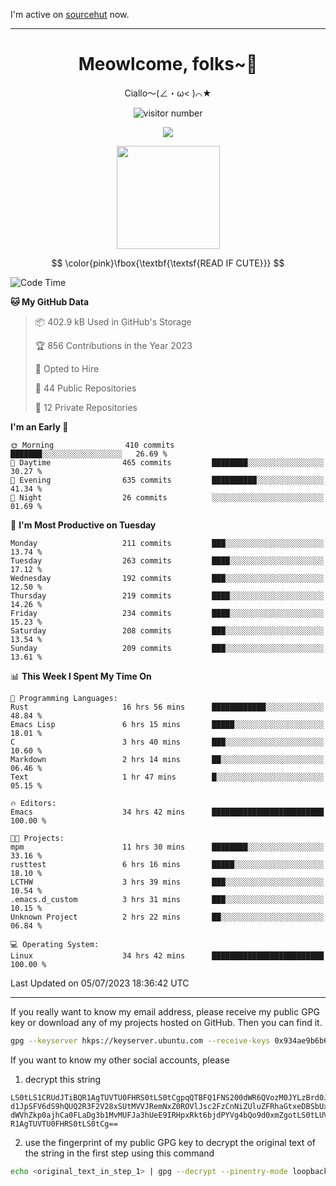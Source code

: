 I'm active on [sourcehut](https://sr.ht/~meow_king/) now. 

---

<div align="center">
  <h1>Meowlcome, folks~👋</h1>
  <p>Ciallo～(∠・ω< )⌒★</p>
</div>

<p align="center">
  <img src="https://count.getloli.com/get/@Ziqi-Yang?theme=rule34" alt="visitor number" />
</p>

<p align="center">
  <img src="https://skillicons.dev/icons?i=rust,c,py,flutter,go,java,js,bash,linux,emacs" />
</p>
<p align="center">
  <img height="165" src="https://github-readme-stats.vercel.app/api?username=Ziqi-Yang&show_icons=true&include_all_commits=true&hide_border=true" />
</p>

$$
\color{pink}\fbox{\textbf{\textsf{READ IF CUTE}}}
$$

<!--START_SECTION:waka-->
![Code Time](http://img.shields.io/badge/Code%20Time-1%2C309%20hrs%2049%20mins-blue)

**🐱 My GitHub Data** 

> 📦 402.9 kB Used in GitHub's Storage 
 > 
> 🏆 856 Contributions in the Year 2023
 > 
> 💼 Opted to Hire
 > 
> 📜 44 Public Repositories 
 > 
> 🔑 12 Private Repositories 
 > 
**I'm an Early 🐤** 

```text
🌞 Morning                410 commits         ███████░░░░░░░░░░░░░░░░░░   26.69 % 
🌆 Daytime                465 commits         ████████░░░░░░░░░░░░░░░░░   30.27 % 
🌃 Evening                635 commits         ██████████░░░░░░░░░░░░░░░   41.34 % 
🌙 Night                  26 commits          ░░░░░░░░░░░░░░░░░░░░░░░░░   01.69 % 
```
📅 **I'm Most Productive on Tuesday** 

```text
Monday                   211 commits         ███░░░░░░░░░░░░░░░░░░░░░░   13.74 % 
Tuesday                  263 commits         ████░░░░░░░░░░░░░░░░░░░░░   17.12 % 
Wednesday                192 commits         ███░░░░░░░░░░░░░░░░░░░░░░   12.50 % 
Thursday                 219 commits         ████░░░░░░░░░░░░░░░░░░░░░   14.26 % 
Friday                   234 commits         ████░░░░░░░░░░░░░░░░░░░░░   15.23 % 
Saturday                 208 commits         ███░░░░░░░░░░░░░░░░░░░░░░   13.54 % 
Sunday                   209 commits         ███░░░░░░░░░░░░░░░░░░░░░░   13.61 % 
```


📊 **This Week I Spent My Time On** 

```text
💬 Programming Languages: 
Rust                     16 hrs 56 mins      ████████████░░░░░░░░░░░░░   48.84 % 
Emacs Lisp               6 hrs 15 mins       █████░░░░░░░░░░░░░░░░░░░░   18.01 % 
C                        3 hrs 40 mins       ███░░░░░░░░░░░░░░░░░░░░░░   10.60 % 
Markdown                 2 hrs 14 mins       ██░░░░░░░░░░░░░░░░░░░░░░░   06.46 % 
Text                     1 hr 47 mins        █░░░░░░░░░░░░░░░░░░░░░░░░   05.15 % 

🔥 Editors: 
Emacs                    34 hrs 42 mins      █████████████████████████   100.00 % 

🐱‍💻 Projects: 
mpm                      11 hrs 30 mins      ████████░░░░░░░░░░░░░░░░░   33.16 % 
rusttest                 6 hrs 16 mins       █████░░░░░░░░░░░░░░░░░░░░   18.10 % 
LCTHW                    3 hrs 39 mins       ███░░░░░░░░░░░░░░░░░░░░░░   10.54 % 
.emacs.d_custom          3 hrs 31 mins       ███░░░░░░░░░░░░░░░░░░░░░░   10.15 % 
Unknown Project          2 hrs 22 mins       ██░░░░░░░░░░░░░░░░░░░░░░░   06.84 % 

💻 Operating System: 
Linux                    34 hrs 42 mins      █████████████████████████   100.00 % 
```


 Last Updated on 05/07/2023 18:36:42 UTC
<!--END_SECTION:waka-->

-----

If you really want to know my email address, please receive my public GPG key or download any of my projects hosted on GitHub. Then you can find it. 
```bash
gpg --keyserver hkps://keyserver.ubuntu.com --receive-keys 0x934ae9b6b6e9ff34
```
If you want to know my other social accounts, please
1) decrypt this string
```
LS0tLS1CRUdJTiBQR1AgTUVTU0FHRS0tLS0tCgpqQTBFQ1FNS200dWR6QVozM0JYLzBrd0JNU0Ru
d1JpSFV6dS9hQUQ2R3F2V28xSUtMVVJRemNxZ0ROVlJsc2FzCnNiZUluZFRhaGtxeDBSbUxEajVq
dWVhZkp0ajhCa0FLaDg3b1MvMUFJa3hUeE9IRHpxRkt6bjdPYVg4bQo9d0xmZgotLS0tLUVORCBQ
R1AgTUVTU0FHRS0tLS0tCg==
```
2) use the fingerprint of my public GPG key to decrypt the original text of the string in the first step using this command
```bash
echo <original_text_in_step_1> | gpg --decrypt --pinentry-mode loopback --armor
```


